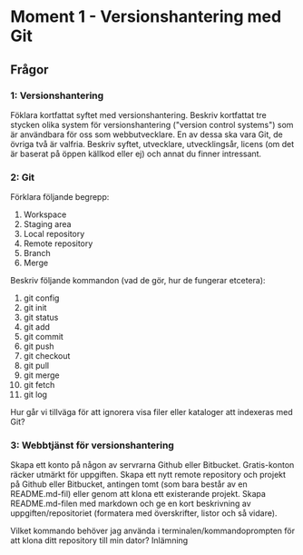 # Moment 1 - Versionshantering med Git

## Frågor

### 1: Versionshantering
Föklara kortfattat syftet med versionshantering.
Beskriv kortfattat tre stycken olika system för versionshantering ("version control systems") som är användbara för oss som webbutvecklare. En av dessa ska vara Git, de övriga två är valfria. 
Beskriv syftet, utvecklare, utvecklingsår, licens (om det är baserat på öppen källkod eller ej) och annat du finner intressant.

### 2: Git
Förklara följande begrepp:
1. Workspace
2. Staging area
3. Local repository
4. Remote repository
5. Branch
6. Merge

Beskriv följande kommandon (vad de gör, hur de fungerar etcetera):
1. git config
2. git init
3. git status
4. git add
5. git commit
6. git push
7. git checkout
8. git pull
9. git merge
10. git fetch
11. git log

   Hur går vi tillväga för att ignorera visa filer eller kataloger att indexeras med Git?

### 3: Webbtjänst för versionshantering
Skapa ett konto på någon av servrarna Github eller Bitbucket. Gratis-konton räcker utmärkt för uppgiften. 
Skapa ett nytt remote repository och projekt på Github eller Bitbucket, antingen tomt (som bara består av en README.md-fil) eller genom att klona ett existerande projekt. 
Skapa README.md-filen med markdown och ge en kort beskrivning av uppgiften/repositoriet (formatera med överskrifter, listor och så vidare). 

   Vilket kommando behöver jag använda i terminalen/kommandoprompten för att klona ditt repository till min dator?
Inlämning
